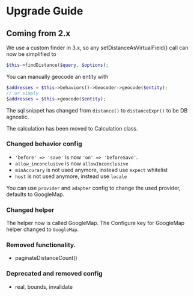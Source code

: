 # Upgrade Guide

## Coming from 2.x

We use a custom finder in 3.x, so any setDistanceAsVirtualField() call can now be simplified to
```php
$this->findDistance($query, $options);
```

You can manually geocode an entity with
```php
$addresses = $this->behaviors()->Geocoder->geocode($entity);
// or simply
$addresses = $this->geocode($entity);
```

The sql snippet has changed from `distance()` to `distanceExpr()` to be DB agnostic.

The calculation has been moved to Calculation class.

### Changed behavior config

- `'before' => 'save'` is now `'on' => 'beforeSave'`.
- `allow_inconclusive` is now `allowInconclusive`
- `minAccurary` is not used anymore, instead use `expect` whitelist
- `host` is not used anymore, instead use `locale`

You can use `provider` and `adapter` config to change the used provider, defaults to GoogleMap.

### Changed helper

The helper now is called GoogleMap.
The Configure key for GoogleMap helper changed to `GoogleMap`.

### Removed functionality.

- paginateDistanceCount()

### Deprecated and removed config

- real, bounds, invalidate
